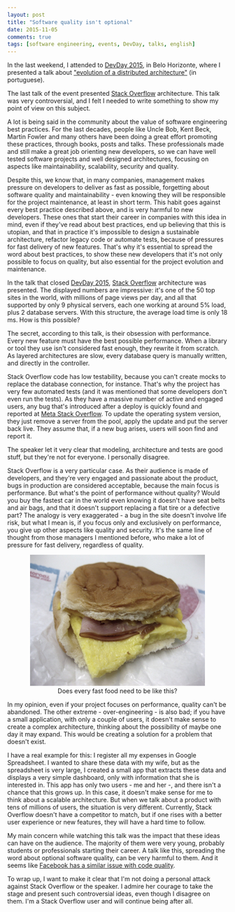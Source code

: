 ```yaml
---
layout: post
title: "Software quality isn't optional"
date: 2015-11-05
comments: true
tags: [software engineering, events, DevDay, talks, english]
---
```

In the last weekend, I attended to [DevDay 2015](http://devday.devisland.com/), in Belo Horizonte, where I presented a talk about ["evolution of a distributed architecture"](http://blog.guilhermegarnier.com/evolucao-arquitetura/) (in portuguese).

The last talk of the event presented [Stack Overflow](http://stackoverflow.com/) architecture. This talk was very controversial, and I felt I needed to write something to show my point of view on this subject.

A lot is being said in the community about the value of software engineering best practices. For the last decades, people like Uncle Bob, Kent Beck, Martin Fowler and many others have been doing a great effort promoting these practices, through books, posts and talks. These professionals made and still make a great job orienting new developers, so we can have well tested software projects and well designed architectures, focusing on aspects like maintainability, scalability, security and quality.

Despite this, we know that, in many companies, management makes pressure on developers to deliver as fast as possible, forgetting about software quality and maintainability - even knowing they will be responsible for the project maintenance, at least in short term. This habit goes against every best practice described above, and is very harmful to new developers. These ones that start their career in companies with this idea in mind, even if they've read about best practices, end up believing that this is utopian, and that in practice it's impossible to design a sustainable architecture, refactor legacy code or automate tests, because of pressures for fast delivery of new features. That's why it's essential to spread the word about best practices, to show these new developers that it's not only possible to focus on quality, but also essential for the project evolution and maintenance.

In the talk that closed [DevDay 2015](http://devday.devisland.com/), [Stack Overflow](http://stackoverflow.com/) architecture was presented. The displayed numbers are impressive: it's one of the 50 top sites in the world, with millions of page views per day, and all that supported by only 9 physical servers, each one working at around 5% load, plus 2 database servers. With this structure, the average load time is only 18 ms. How is this possible?

The secret, according to this talk, is their obsession with performance. Every new feature must have the best possible performance. When a library or tool they use isn't considered fast enough, they rewrite it from scratch. As layered architectures are slow, every database query is manually written, and directly in the controller.

Stack Overflow code has low testability, because you can't create mocks to replace the database connection, for instance. That's why the project has very few automated tests (and it was mentioned that some developers don't even run the tests). As they have a massive number of active and engaged users, any bug that's introduced after a deploy is quickly found and reported at [Meta Stack Overflow](http://meta.stackoverflow.com/). To update the operating system version, they just remove a server from the pool, apply the update and put the server back live. They assume that, if a new bug arises, users will soon find and report it.

The speaker let it very clear that modeling, architecture and tests are good stuff, but they're not for everyone. I personally disagree.

Stack Overflow is a very particular case. As their audience is made of developers, and they're very engaged and passionate about the product, bugs in production are considered acceptable, because the main focus is performance. But what's the point of performance without quality? Would you buy the fastest car in the world even knowing it doesn't have seat belts and air bags, and that it doesn't support replacing a flat tire or a defective part? The analogy is very exaggerated - a bug in the site doesn't involve life risk, but what I mean is, if you focus only and exclusively on performance, you give up other aspects like quality and security. It's the same line of thought from those managers I mentioned before, who make a lot of pressure for fast delivery, regardless of quality.

<figure style="text-align: center">
  <img src="/images/fast-food.jpg" alt="Fast food" style="width: 400px">
  <figcaption>Does every fast food need to be like this?</figcaption>
</figure>

In my opinion, even if your project focuses on performance, quality can't be abandoned. The other extreme - over-engineering - is also bad; if you have a small application, with only a couple of users, it doesn't make sense to create a complex architecture, thinking about the possibility of maybe one day it may expand. This would be creating a solution for a problem that doesn't exist.

I have a real example for this: I register all my expenses in Google Spreadsheet. I wanted to share these data with my wife, but as the spreadsheet is very large, I created a small app that extracts these data and displays a very simple dashboard, only with information that she is interested in. This app has only two users - me and her -, and there isn't a chance that this grows up. In this case, it doesn't make sense for me to think about a scalable architecture. But when we talk about a product with tens of millions of users, the situation is very different. Currently, Stack Overflow doesn't have a competitor to match, but if one rises with a better user experience or new features, they will have a hard time to follow.

My main concern while watching this talk was the impact that these ideas can have on the audience. The majority of them were very young, probably students or professionals starting their career. A talk like this, spreading the word about optional software quality, can be very harmful to them. And it seems like [Facebook has a similar issue with code quality](http://www.darkcoding.net/software/facebooks-code-quality-problem/).

To wrap up, I want to make it clear that I'm not doing a personal attack against Stack Overflow or the speaker. I admire her courage to take the stage and present such controversial ideas, even though I disagree on them. I'm a Stack Overflow user and will continue being after all.

